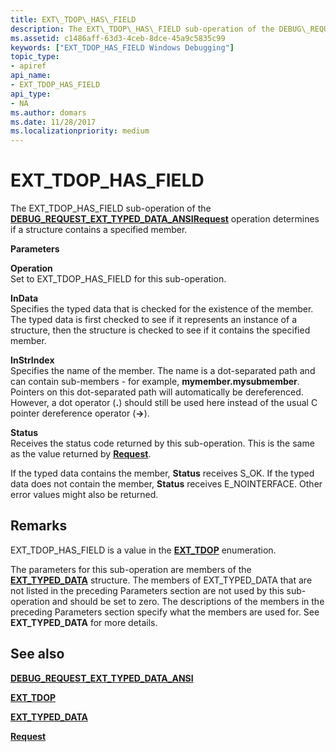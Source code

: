 ```yaml
---
title: EXT\_TDOP\_HAS\_FIELD
description: The EXT\_TDOP\_HAS\_FIELD sub-operation of the DEBUG\_REQUEST\_EXT\_TYPED\_DATA\_ANSI Request operation determines if a structure contains a specified member.
ms.assetid: c1486aff-63d3-4ceb-8dce-45a9c5835c99
keywords: ["EXT_TDOP_HAS_FIELD Windows Debugging"]
topic_type:
- apiref
api_name:
- EXT_TDOP_HAS_FIELD
api_type:
- NA
ms.author: domars
ms.date: 11/28/2017
ms.localizationpriority: medium
---
```


# EXT\_TDOP\_HAS\_FIELD


The EXT\_TDOP\_HAS\_FIELD sub-operation of the [**DEBUG\_REQUEST\_EXT\_TYPED\_DATA\_ANSI**](debug-request-ext-typed-data-ansi.md)[**Request**](request.md) operation determines if a structure contains a specified member.

**Parameters**

<span id="Operation"></span><span id="operation"></span><span id="OPERATION"></span>**Operation**  
Set to EXT\_TDOP\_HAS\_FIELD for this sub-operation.

<span id="InData"></span><span id="indata"></span><span id="INDATA"></span>**InData**  
Specifies the typed data that is checked for the existence of the member. The typed data is first checked to see if it represents an instance of a structure, then the structure is checked to see if it contains the specified member.

<span id="InStrIndex"></span><span id="instrindex"></span><span id="INSTRINDEX"></span>**InStrIndex**  
Specifies the name of the member. The name is a dot-separated path and can contain sub-members - for example, **mymember.mysubmember**. Pointers on this dot-separated path will automatically be dereferenced. However, a dot operator (**.**) should still be used here instead of the usual C pointer dereference operator (**-&gt;**).

<span id="Status"></span><span id="status"></span><span id="STATUS"></span>**Status**  
Receives the status code returned by this sub-operation. This is the same as the value returned by [**Request**](request.md).

If the typed data contains the member, **Status** receives S\_OK. If the typed data does not contain the member, **Status** receives E\_NOINTERFACE. Other error values might also be returned.

Remarks
-------

EXT\_TDOP\_HAS\_FIELD is a value in the [**EXT\_TDOP**](https://msdn.microsoft.com/library/windows/hardware/ff544529) enumeration.

The parameters for this sub-operation are members of the [**EXT\_TYPED\_DATA**](https://msdn.microsoft.com/library/windows/hardware/ff545306) structure. The members of EXT\_TYPED\_DATA that are not listed in the preceding Parameters section are not used by this sub-operation and should be set to zero. The descriptions of the members in the preceding Parameters section specify what the members are used for. See **EXT\_TYPED\_DATA** for more details.

## <span id="see_also"></span>See also


[**DEBUG\_REQUEST\_EXT\_TYPED\_DATA\_ANSI**](debug-request-ext-typed-data-ansi.md)

[**EXT\_TDOP**](https://msdn.microsoft.com/library/windows/hardware/ff544529)

[**EXT\_TYPED\_DATA**](https://msdn.microsoft.com/library/windows/hardware/ff545306)

[**Request**](request.md)

 

 






